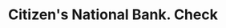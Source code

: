 ---
doi: 10.7916/D8HD96WC
date_other: '1900'
date_other_textual: 1900-1909
form: printed ephemera
genre:
- Checks (bank checks)
name:
- Citizen's National Bank
object_in_context_url: https://biggert.cul.columbia.edu/items/view/ave_biggert_01720
subject_hierarchical_geographic:
- Green Bay, Wisconsin, United States
subject_name:
- Citizen's National Bank
title: Citizen's National Bank. Check
sort_title: Citizen's National Bank. Check
call_number: ave_biggert_01720
coordinates:
- 44.513333333333335,-88.01583333333333
pid: ave_biggert_01720
identifiers: ave_biggert_01720
thumbnail: https://derivativo-2.library.columbia.edu/iiif/2/ldpd:490710/full/!256,256/0/native.jpg
permalink: "/biggert/ave_biggert_01720/"
layout: iiif-image-page
---